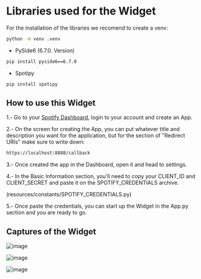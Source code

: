 # Libraries used for the Widget
For the installation of the libraries we recomend to create a venv:
```sh
python -m venv .venv
```
* PySide6 (6.7.0. Version)
```sh
pip install pyside6==6.7.0
```
* Spotipy
```sh
pip install spotipy
```
## How to use this Widget
1.- Go to your [Spotify Dashboard](https://developer.spotify.com/dashboard), login to your account and create an App.

2.- On the screen for creating the App, you can put whatever title and description you want for the application, but for the section of "Redirect URIs" make sure to write down:
```sh
https://localhost:8888/callback
```
3.- Once created the app in the Dashboard, open it and head to settings.

4.- In the Basic Information section, you'll need to copy your CLIENT_ID and CLIENT_SECRET and paste it on the SPOTIFY_CREDENTIALS archive.

(resources/constants/SPOTIFY_CREDENTIALS.py)

5.- Once paste the credentials, you can start up the Widget in the App.py section and you are ready to go.

## Captures of the Widget

![image](https://github.com/EmilianoAnaya/Spotify-Visualizer/assets/150195114/56cc2a58-7796-4a0e-a4ae-771d87dcccf4)

![image](https://github.com/EmilianoAnaya/Spotify-Visualizer/assets/150195114/3bcb4ed9-2698-4449-bbd1-4950ec8cf486)

![image](https://github.com/EmilianoAnaya/Spotify-Visualizer/assets/150195114/e3ba096b-1402-4da7-89f8-34080a6c2b65)
